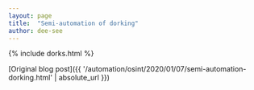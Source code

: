 ```yaml
---
layout: page
title:  "Semi-automation of dorking"
author: dee-see
---
```


{% include dorks.html %}

[Original blog post]({{ '/automation/osint/2020/01/07/semi-automation-dorking.html' | absolute_url }})
